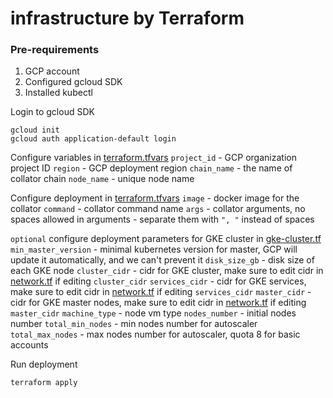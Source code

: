 # infrastructure by Terraform

### Pre-requirements
1) GCP account
2) Configured gcloud SDK
3) Installed kubectl

Login to gcloud SDK
```commandline
gcloud init
gcloud auth application-default login
```

Configure variables in [terraform.tfvars](GCP/terraform.tfvars)
`project_id` - GCP organization project ID
`region`     - GCP deployment region
`chain_name` - the name of collator chain
`node_name`  - unique node name

Configure deployment in [terraform.tfvars](GCP/kubernetes.tf)
  `image` - docker image for the collator
  `command` - collator command name
  `args` - collator arguments, no spaces allowed in arguments - separate them with `", "` instead of spaces

`optional` configure deployment parameters for GKE cluster in [gke-cluster.tf](GCP/gke-cluster.tf)
  `min_master_version` - minimal kubernetes version for master, GCP will update it automatically, and we can't prevent it
  `disk_size_gb`       - disk size of each GKE node
  `cluster_cidr`       - cidr for GKE cluster, make sure to edit cidr in [network.tf](GCP/network.tf) if editing `cluster_cidr`
  `services_cidr`      - cidr for GKE services, make sure to edit cidr in [network.tf](GCP/network.tf) if editing `services_cidr`
  `master_cidr`        - cidr for GKE master nodes, make sure to edit cidr in [network.tf](GCP/network.tf) if editing `master_cidr`
  `machine_type`       - node vm type
  `nodes_number`       - initial nodes number
  `total_min_nodes`    - min nodes number for autoscaler
  `total_max_nodes`    - max nodes number for autoscaler, quota 8 for basic accounts

Run deployment
```commandline
terraform apply
```
